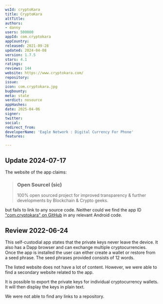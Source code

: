```yaml
---
wsId: cryptoKara
title: CryptoKara
altTitle: 
authors:
- danny
users: 500000
appId: com.cryptokara
appCountry: 
released: 2021-09-28
updated: 2024-04-08
version: 1.7.5
stars: 4.1
ratings: 
reviews: 144
website: https://www.cryptokara.com/
repository: 
issue: 
icon: com.cryptokara.jpg
bugbounty: 
meta: stale
verdict: nosource
appHashes: 
date: 2025-04-06
signer: 
twitter: 
social: 
redirect_from: 
developerName: 'Eagle Network : Digital Currency For Phone'
features: 

---
```


## Update 2024-07-17

The website of the app claims:

> ### Open Sourcel (sic)
>
> 100% open sourced project for improved transparency & further developments by Blockchain & Crypto geeks.

but fails to link to any source code. Neither could we find the app ID ["com.cryptokara" on GitHub](https://github.com/search?q=%22com.cryptokara%22+android&type=code) in any relevant Android code.

## Review 2022-06-24

This self-custodial app states that the private keys never leave the device. It also has a Dapp browser and can exchange multiple cryptocurrencies. Once the app is installed the user can either create a wallet or restore from a seed phrase. The seed phrases provided consists of 12 words. 

The listed website does not have a lot of content. However, we were able to find a secondary website related to the app. 

It is possible to export the private keys for individual cryptocurrency wallets. It will then display the keys in plain text. 

We were not able to find any links to a repository.
